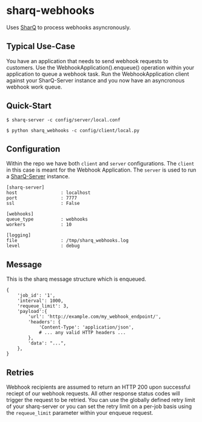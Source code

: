 sharq-webhooks
==============
Uses [SharQ](http://sharq.io) to process webhooks asyncronously.

Typical Use-Case
----------------
You have an application that needs to send webhook requests to customers. Use the WebhookApplication().enqueue() operation within your application to queue a webhook task. Run the WebhookApplication client against your SharQ-Server instance and you now have an asyncronous webhook work queue.

Quick-Start
-----------
```
$ sharq-server -c config/server/local.conf
```
```
$ python sharq_webhooks -c config/client/local.py
```
Configuration
-------------
Within the repo we have both `client` and `server` configurations. The `client` in this case is meant for the Webhook Application.  The `server` is used to run a [SharQ-Server](https://github.com/plivo/sharq-server) instance.
```
[sharq-server]
host                : localhost
port                : 7777
ssl                 : False

[webhooks]
queue_type          : webhooks
workers             : 10

[logging]
file                : /tmp/sharq_webhooks.log
level               : debug
```

Message
-------
This is the sharq message structure which is enqueued.
```
{
    'job_id': '1',
    'interval': 1000,
    'requeue_limit': 3,
    'payload':{
        'url': 'http://example.com/my_webhook_endpoint/',
        'headers': {
            'Content-Type': 'application/json',
            # ... any valid HTTP headers ...
        },
        'data': "...",
    },
}
```

Retries
--------
Webhook recipients are assumed to return an HTTP 200 upon successful reciept of our webhook requests. All other response status codes will trigger the request to be retried. You can use the globally defined retry limit of your sharq-server or you can set the retry limit on a per-job basis using the `requeue_limit` parameter within your enqueue request.


